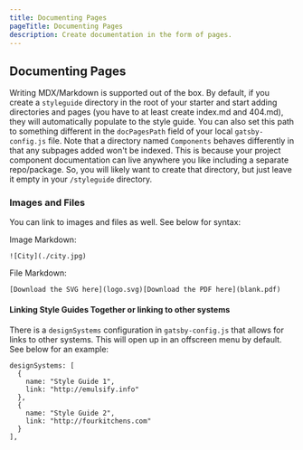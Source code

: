 ```yaml
---
title: Documenting Pages
pageTitle: Documenting Pages
description: Create documentation in the form of pages.
---
```


## Documenting Pages

Writing MDX/Markdown is supported out of the box. By default, if you create a `styleguide` directory in the root of your starter and start adding directories and pages \(you have to at least create index.md and 404.md\), they will automatically populate to the style guide. You can also set this path to something different in the `docPagesPath` field of your local `gatsby-config.js` file. Note that a directory named `Components` behaves differently in that any subpages added won't be indexed. This is because your project component documentation can live anywhere you like including a separate repo/package. So, you will likely want to create that directory, but just leave it empty in your `/styleguide` directory.

### Images and Files

You can link to images and files as well. See below for syntax:

Image Markdown:

```text
![City](./city.jpg)
```

File Markdown:

```text
[Download the SVG here](logo.svg)[Download the PDF here](blank.pdf)
```

#### Linking Style Guides Together or linking to other systems

There is a `designSystems` configuration in `gatsby-config.js` that allows for links to other systems. This will open up in an offscreen menu by default. See below for an example:

```text
designSystems: [
  {
    name: "Style Guide 1",
    link: "http://emulsify.info"
  },
  {
    name: "Style Guide 2",
    link: "http://fourkitchens.com"
  }
],
```
